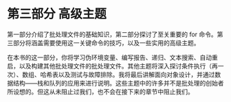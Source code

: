<hgroup>

# 第三部分 高级主题

</hgroup>

第一部分介绍了批处理文件的基础知识，第二部分探讨了至关重要的 for 命令。第三部分将涵盖需要使用这一关键命令的技巧，以及一些实用的高级主题。

在本书的这一部分，你将学习伪环境变量、编写报告、递归、文本搜索、自动重启，以及构建其他批处理文件的批处理文件。其他主题将深入探讨条件执行（再一次）、数组、哈希表以及测试与故障排除。我将最后讲解面向对象设计，并通过数据结构——栈和队列的应用来进行说明。这些主题中的许多并不是批处理的创始者所设想的。但这从未阻止过我们，也不会在接下来的章节中阻止我们。
